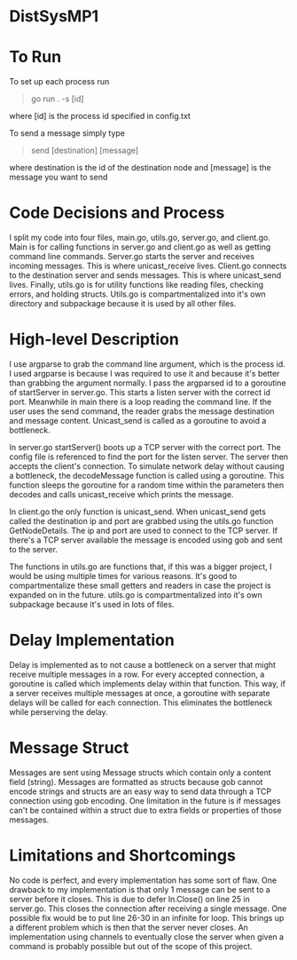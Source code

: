 # DistSysMP1

# To Run
To set up each process run
> go run . -s [id]

where [id] is the process id specified in config.txt

To send a message simply type
> send [destination] [message]

where destination is the id of the destination node and [message] is the message you want to send

# Code Decisions and Process
I split my code into four files, main.go, utils.go, server.go, and client.go. Main is for calling functions in server.go and client.go as well as getting command line commands. Server.go starts the server and receives incoming messages. This is where unicast_receive lives. Client.go connects to the destination server and sends messages. This is where unicast_send lives. Finally, utils.go is for utility functions like reading files, checking errors, and holding structs. Utils.go is compartmentalized into it's own directory and subpackage because it is used by all other files. 

# High-level Description
I use argparse to grab the command line argument, which is the process id. I used argparse is because I was required to use it and because it's better than grabbing the argument normally. I pass the argparsed id to a goroutine of startServer in server.go. This starts a listen server with the correct id port. Meanwhile in main there is a loop reading the command line. If the user uses the send command, the reader grabs the message destination and message content. Unicast_send is called as a goroutine to avoid a bottleneck.

In server.go startServer() boots up a TCP server with the correct port. The config file is referenced to find the port for the listen server. The server then accepts the client's connection. To simulate network delay without causing a bottleneck, the decodeMessage function is called using a goroutine. This function sleeps the goroutine for a random time within the parameters then decodes and calls unicast_receive which prints the message.

In client.go the only function is unicast_send. When unicast_send gets called the destination ip and port are grabbed using the utils.go function GetNodeDetails. The ip and port are used to connect to the TCP server. If there's a TCP server available the message is encoded using gob and sent to the server.

The functions in utils.go are functions that, if this was a bigger project, I would be using multiple times for various reasons. It's good to compartmentalize these small getters and readers in case the project is expanded on in the future. utils.go is compartmentalized into it's own subpackage because it's used in lots of files.

# Delay Implementation
Delay is implemented as to not cause a bottleneck on a server that might receive multiple messages in a row. For every accepted connection, a goroutine is called which implements delay within that function. This way, if a server receives multiple messages at once, a goroutine with separate delays will be called for each connection. This eliminates the bottleneck while perserving the delay.

# Message Struct
Messages are sent using Message structs which contain only a content field (string). Messages are formatted as structs because gob cannot encode strings and structs are an easy way to send data through a TCP connection using gob encoding. One limitation in the future is if messages can't be contained within a struct due to extra fields or properties of those messages.

# Limitations and Shortcomings
No code is perfect, and every implementation has some sort of flaw. One drawback to my implementation is that only 1 message can be sent to a server before it closes. This is due to defer ln.Close() on line 25 in server.go. This closes the connection after receiving a single message. One possible fix would be to put line 26-30 in an infinite for loop. This brings up a different problem which is then that the server never closes. An implementation using channels to eventually close the server when given a command is probably possible but out of the scope of this project.
